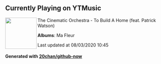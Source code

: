 ## Currently Playing on YTMusic

[<img align="left" width="100" src="https://lh3.googleusercontent.com/t7tMSD82FzxrQLGAFtIhoPUkTyWbxEY3otLoULBao2_X3U2VvlLlMwR_7iDvCjCeEQ-w60sU7bMbrcWt8A">](https://music.youtube.com/channel/UCIzsJBIyo8hhpFm1NK0uLgw)

The Cinematic Orchestra - To Build A Home (feat. Patrick Watson)

**Albums**: Ma Fleur

Last updated at 08/03/2020 10:45

#### Generated with [20chan/github-now](https://github.com/20chan/github-now)


<!--
**20chan/20chan** is a ✨ _special_ ✨ repository because its `README.md` (this file) appears on your GitHub profile.

Here are some ideas to get you started:

- 🔭 I’m currently working on ...
- 🌱 I’m currently learning ...
- 👯 I’m looking to collaborate on ...
- 🤔 I’m looking for help with ...
- 💬 Ask me about ...
- 📫 How to reach me: ...
- 😄 Pronouns: ...
- ⚡ Fun fact: ...
-->
